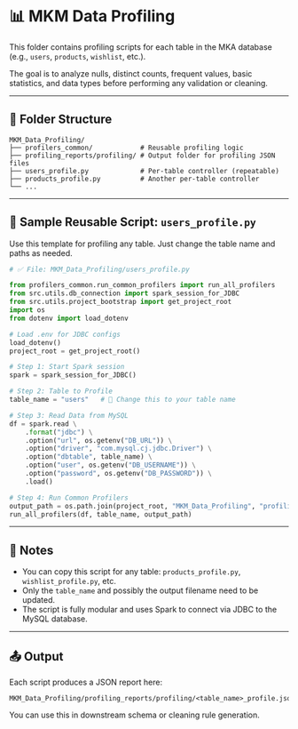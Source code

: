 # 📊 MKM Data Profiling

This folder contains profiling scripts for each table in the MKA database (e.g., `users`, `products`, `wishlist`, etc.).

The goal is to analyze nulls, distinct counts, frequent values, basic statistics, and data types before performing any validation or cleaning.

---

## 📁 Folder Structure

```
MKM_Data_Profiling/
├── profilers_common/            # Reusable profiling logic
├── profiling_reports/profiling/ # Output folder for profiling JSON files
├── users_profile.py             # Per-table controller (repeatable)
├── products_profile.py          # Another per-table controller
└── ...
```

---

## 🔁 Sample Reusable Script: `users_profile.py`

Use this template for profiling any table. Just change the table name and paths as needed.

```python
# ✅ File: MKM_Data_Profiling/users_profile.py

from profilers_common.run_common_profilers import run_all_profilers
from src.utils.db_connection import spark_session_for_JDBC
from src.utils.project_bootstrap import get_project_root
import os
from dotenv import load_dotenv

# Load .env for JDBC configs
load_dotenv()
project_root = get_project_root()

# Step 1: Start Spark session
spark = spark_session_for_JDBC()

# Step 2: Table to Profile
table_name = "users"   # 🔄 Change this to your table name

# Step 3: Read Data from MySQL
df = spark.read \
    .format("jdbc") \
    .option("url", os.getenv("DB_URL")) \
    .option("driver", "com.mysql.cj.jdbc.Driver") \
    .option("dbtable", table_name) \
    .option("user", os.getenv("DB_USERNAME")) \
    .option("password", os.getenv("DB_PASSWORD")) \
    .load()

# Step 4: Run Common Profilers
output_path = os.path.join(project_root, "MKM_Data_Profiling", "profiling_reports", "profiling", f"{table_name}_profile.json")
run_all_profilers(df, table_name, output_path)
```

---

## 🧠 Notes

- You can copy this script for any table: `products_profile.py`, `wishlist_profile.py`, etc.
- Only the `table_name` and possibly the output filename need to be updated.
- The script is fully modular and uses Spark to connect via JDBC to the MySQL database.

---

## 📤 Output

Each script produces a JSON report here:
```
MKM_Data_Profiling/profiling_reports/profiling/<table_name>_profile.json
```
You can use this in downstream schema or cleaning rule generation.
